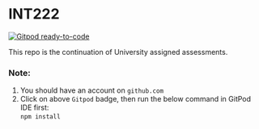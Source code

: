 # INT222
[![Gitpod ready-to-code](https://img.shields.io/badge/Gitpod-ready--to--code-blue?logo=gitpod)](https://gitpod.io/#https://github.com/genialkartik/INT222)

This repo is the continuation of University assigned assessments.

### Note:
1. You should have an account on `github.com`
2. Click on above `Gitpod` badge, then run the below command in GitPod IDE first:<br>
`npm install`
